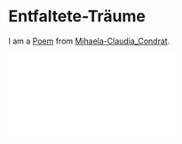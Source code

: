 # Entfaltete-Träume <a id="0"/>

I am a [Poem](60005002.md) from [Mihaela-Claudia_Condrat](1971091181.md).

![entfaltete träume](400000221.txt)

